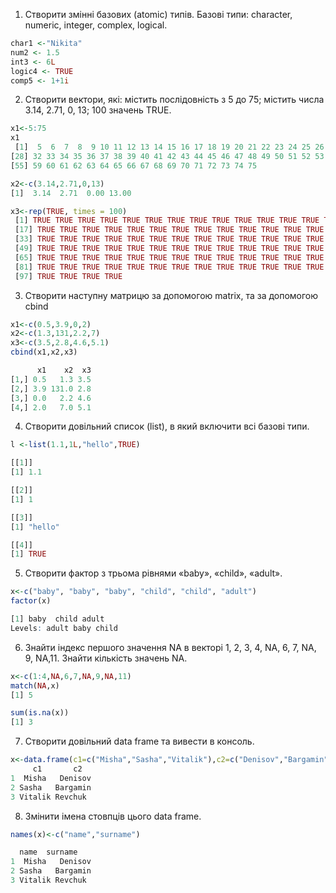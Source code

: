 1. Створити змінні базових (atomic) типів. Базові типи: character, numeric, integer, complex, logical.

```r
char1 <-"Nikita"
num2 <- 1.5
int3 <- 6L
logic4 <- TRUE
comp5 <- 1+1i
```

2. Створити вектори, які: містить послідовність з 5 до 75; містить числа 3.14, 2.71, 0, 13; 100 значень TRUE.

```r
x1<-5:75
x1
 [1]  5  6  7  8  9 10 11 12 13 14 15 16 17 18 19 20 21 22 23 24 25 26 27 28 29 30 31
[28] 32 33 34 35 36 37 38 39 40 41 42 43 44 45 46 47 48 49 50 51 52 53 54 55 56 57 58
[55] 59 60 61 62 63 64 65 66 67 68 69 70 71 72 73 74 75

x2<-c(3.14,2.71,0,13)
[1]  3.14  2.71  0.00 13.00

x3<-rep(TRUE, times = 100)
 [1] TRUE TRUE TRUE TRUE TRUE TRUE TRUE TRUE TRUE TRUE TRUE TRUE TRUE TRUE TRUE TRUE
 [17] TRUE TRUE TRUE TRUE TRUE TRUE TRUE TRUE TRUE TRUE TRUE TRUE TRUE TRUE TRUE TRUE
 [33] TRUE TRUE TRUE TRUE TRUE TRUE TRUE TRUE TRUE TRUE TRUE TRUE TRUE TRUE TRUE TRUE
 [49] TRUE TRUE TRUE TRUE TRUE TRUE TRUE TRUE TRUE TRUE TRUE TRUE TRUE TRUE TRUE TRUE
 [65] TRUE TRUE TRUE TRUE TRUE TRUE TRUE TRUE TRUE TRUE TRUE TRUE TRUE TRUE TRUE TRUE
 [81] TRUE TRUE TRUE TRUE TRUE TRUE TRUE TRUE TRUE TRUE TRUE TRUE TRUE TRUE TRUE TRUE
 [97] TRUE TRUE TRUE TRUE
```

3. Створити наступну матрицю за допомогою matrix, та за допомогою cbind

```r
x1<-c(0.5,3.9,0,2)
x2<-c(1.3,131,2.2,7)
x3<-c(3.5,2.8,4.6,5.1)
cbind(x1,x2,x3)

      x1    x2  x3
[1,] 0.5   1.3 3.5
[2,] 3.9 131.0 2.8
[3,] 0.0   2.2 4.6
[4,] 2.0   7.0 5.1
```

4. Створити довільний список (list), в який включити всі базові типи.

```r
l <-list(1.1,1L,"hello",TRUE)

[[1]]
[1] 1.1

[[2]]
[1] 1

[[3]]
[1] "hello"

[[4]]
[1] TRUE
```

5. Створити фактор з трьома рівнями «baby», «child», «adult».

```r
x<-c("baby", "baby", "baby", "child", "child", "adult")
factor(x)

[1] baby  child adult
Levels: adult baby child
```

6. Знайти індекс першого значення NA в векторі 1, 2, 3, 4, NA, 6, 7, NA, 9, NA,11. 
Знайти кількість значень NA.

```r
x<-c(1:4,NA,6,7,NA,9,NA,11)
match(NA,x)
[1] 5

sum(is.na(x))
[1] 3
```

7. Створити довільний data frame та вивести в консоль.

```r
x<-data.frame(c1=c("Misha","Sasha","Vitalik"),c2=c("Denisov","Bargamin","Revchuk"))
     c1       c2
1  Misha   Denisov
2 Sasha   Bargamin
3 Vitalik Revchuk
```
8. Змінити імена стовпців цього data frame.

```r
names(x)<-c("name","surname")

  name  surname
1  Misha   Denisov
2 Sasha   Bargamin
3 Vitalik Revchuk
```


